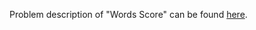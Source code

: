 Problem description of "Words Score" can be found [here](https://www.hackerrank.com/challenges/words-score/problem?isFullScreen=true).
